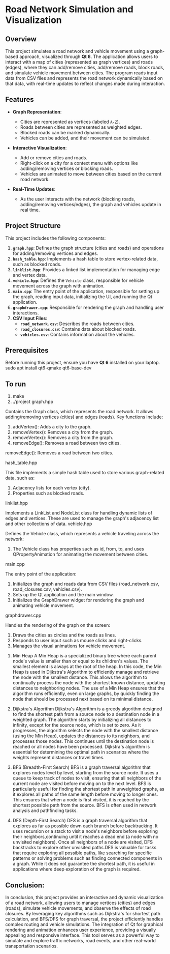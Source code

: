 # Road Network Simulation and Visualization

## Overview

This project simulates a road network and vehicle movement using a graph-based approach, visualized through **Qt 6**. 
The application allows users to interact with a map of cities (represented as graph vertices) and roads (edges),
where they can add/remove cities, add/remove roads, block roads, and simulate vehicle movement between cities. 
The program reads input data from CSV files and represents the road network dynamically based on that data, 
with real-time updates to reflect changes made during interaction.

## Features

- **Graph Representation**:
  - Cities are represented as vertices (labeled `A-Z`).
  - Roads between cities are represented as weighted edges.
  - Blocked roads can be marked dynamically.
  - Vehicles can be added, and their movement can be simulated.

- **Interactive Visualization**:
  - Add or remove cities and roads.
  - Right-click on a city for a context menu with options like adding/removing vertices or blocking roads.
  - Vehicles are animated to move between cities based on the current road network.

- **Real-Time Updates**:
  - As the user interacts with the network (blocking roads, adding/removing vertices/edges), the graph and vehicles update in real time.

## Project Structure

This project includes the following components:

1. **`graph.hpp`**: Defines the graph structure (cities and roads) and operations for adding/removing vertices and edges.
2. **`hash_table.hpp`**: Implements a hash table to store vertex-related data, such as blocked roads.
3. **`linklist.hpp`**: Provides a linked list implementation for managing edge and vertex data.
4. **`vehicle.hpp`**: Defines the `Vehicle` class, responsible for vehicle movement across the graph with animation.
5. **`main.cpp`**: The entry point of the application, responsible for setting up the graph, reading input data, initializing the UI, and running the Qt application.
6. **`graphdrawer.cpp`**: Responsible for rendering the graph and handling user interactions.
7. **CSV Input Files**:
   - **`road_network.csv`**: Describes the roads between cities.
   - **`road_closures.csv`**: Contains data about blocked roads.
   - **`vehicles.csv`**: Contains information about the vehicles.

## Prerequisites

Before running this project, ensure you have **Qt 6** installed on your laptop.
sudo apt install qt6-qmake qt6-base-dev

## To run 
1) make
2) ./project
graph.hpp

Contains the Graph class, which represents the road network. It allows adding/removing vertices (cities) and edges (roads). Key functions include:

  1) addVertex(): Adds a city to the graph.
  2) removeVertex(): Removes a city from the graph.
  3) removeVertex(): Removes a city from the graph.
  4) removeEdge(): Removes a road between two cities.
  
  removeEdge(): Removes a road between two cities.

hash_table.hpp

This file implements a simple hash table used to store various graph-related data, such as:

  1) Adjacency lists for each vertex (city).
  2) Properties such as blocked roads.

linklist.hpp

Implements a LinkList and NodeList class for handling dynamic lists of edges and vertices. These are used to manage the graph's adjacency list and other collections of data.
vehicle.hpp

Defines the Vehicle class, which represents a vehicle traveling across the network:

   1) The Vehicle class has properties such as id, from, to, and uses QPropertyAnimation for animating the movement between cities.

main.cpp

The entry point of the application:

   1) Initializes the graph and reads data from CSV files (road_network.csv, road_closures.csv, vehicles.csv).
   2) Sets up the Qt application and the main window.
   3) Initializes the GraphDrawer widget for rendering the graph and animating vehicle movement.

graphdrawer.cpp

Handles the rendering of the graph on the screen:

  1) Draws the cities as circles and the roads as lines.
  2) Responds to user input such as mouse clicks and right-clicks.
  3) Manages the visual animations for vehicle movement.
    
1. Min Heap
A Min Heap is a specialized binary tree where each parent node's value is smaller than or equal to its children's values. 
The smallest element is always at the root of the heap. In this code, the Min Heap is used in Dijkstra's Algorithm to efficiently 
manage and retrieve the node with the smallest distance. This allows the algorithm to continually process the node with the shortest 
known distance, updating distances to neighboring nodes. The use of a Min Heap ensures that the algorithm runs efficiently, even on 
large graphs, by quickly finding the node that should be processed next based on its minimal distance.

2. Dijkstra's Algorithm
Dijkstra's Algorithm is a greedy algorithm designed to find the shortest path from a source node to a destination node in a weighted graph.
The algorithm starts by initializing all distances to infinity, except for the source node, which is set to zero.
As it progresses, the algorithm selects the node with the smallest distance (using the Min Heap), updates the distances to its neighbors,
and processes those nodes. This continues until the destination node is reached or all nodes have been processed.
Dijkstra's algorithm is essential for determining the optimal path in scenarios where the weights represent distances or travel times.

3. BFS (Breadth-First Search)
BFS is a graph traversal algorithm that explores nodes level by level, starting from the source node. It uses a queue to keep track of nodes to visit,
ensuring that all neighbors of the current node are visited before moving on to the next level. BFS is particularly useful for finding the shortest path
in unweighted graphs, as it explores all paths of the same length before moving to longer ones. This ensures that when a node is first visited, it is reached
by the shortest possible path from the source. BFS is often used in network analysis and pathfinding tasks.

5. DFS (Depth-First Search)
DFS is a graph traversal algorithm that explores as far as possible down each branch before backtracking. It uses recursion or a stack to visit a node's neighbors
before exploring their neighbors,continuing until it reaches a dead end (a node with no unvisited neighbors). Once all neighbors of a node are visited,
DFS backtracks to explore other unvisited paths.DFS is valuable for tasks that require exploring all possible paths, like searching for specific patterns or
solving problems such as finding connected components in a graph. While it does not guarantee the shortest path, it is useful in applications where deep exploration of the graph is required.


## Conclusion:
In conclusion, this project provides an interactive and dynamic visualization of a road network, allowing users to manage vertices (cities) and edges (roads), simulate vehicle movements,
and observe the effects of road closures. By leveraging key algorithms such as Dijkstra's for shortest path calculation, and BFS/DFS for graph traversal, 
the project efficiently handles complex routing and vehicle simulations. The integration of Qt for graphical rendering and animation enhances user experience, 
providing a visually appealing and responsive interface. This tool serves as a powerful way to simulate and explore traffic networks, road events, 
and other real-world transportation scenarios.


